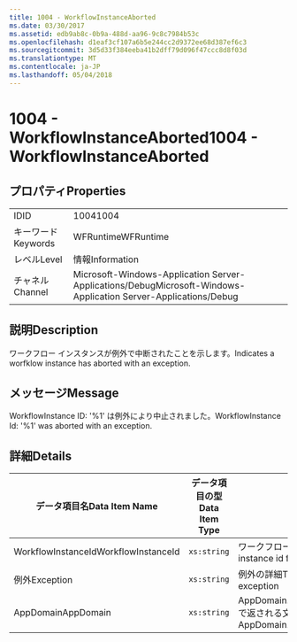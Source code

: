 ```yaml
---
title: 1004 - WorkflowInstanceAborted
ms.date: 03/30/2017
ms.assetid: edb9ab8c-0b9a-488d-aa96-9c8c7984b53c
ms.openlocfilehash: d1eaf3cf107a6b5e244cc2d9372ee68d387ef6c3
ms.sourcegitcommit: 3d5d33f384eeba41b2dff79d096f47ccc8d8f03d
ms.translationtype: MT
ms.contentlocale: ja-JP
ms.lasthandoff: 05/04/2018
---
```

# <a name="1004---workflowinstanceaborted"></a><span data-ttu-id="93c77-102">1004 - WorkflowInstanceAborted</span><span class="sxs-lookup"><span data-stu-id="93c77-102">1004 - WorkflowInstanceAborted</span></span>
## <a name="properties"></a><span data-ttu-id="93c77-103">プロパティ</span><span class="sxs-lookup"><span data-stu-id="93c77-103">Properties</span></span>  
  
|||  
|-|-|  
|<span data-ttu-id="93c77-104">ID</span><span class="sxs-lookup"><span data-stu-id="93c77-104">ID</span></span>|<span data-ttu-id="93c77-105">1004</span><span class="sxs-lookup"><span data-stu-id="93c77-105">1004</span></span>|  
|<span data-ttu-id="93c77-106">キーワード</span><span class="sxs-lookup"><span data-stu-id="93c77-106">Keywords</span></span>|<span data-ttu-id="93c77-107">WFRuntime</span><span class="sxs-lookup"><span data-stu-id="93c77-107">WFRuntime</span></span>|  
|<span data-ttu-id="93c77-108">レベル</span><span class="sxs-lookup"><span data-stu-id="93c77-108">Level</span></span>|<span data-ttu-id="93c77-109">情報</span><span class="sxs-lookup"><span data-stu-id="93c77-109">Information</span></span>|  
|<span data-ttu-id="93c77-110">チャネル</span><span class="sxs-lookup"><span data-stu-id="93c77-110">Channel</span></span>|<span data-ttu-id="93c77-111">Microsoft-Windows-Application Server-Applications/Debug</span><span class="sxs-lookup"><span data-stu-id="93c77-111">Microsoft-Windows-Application Server-Applications/Debug</span></span>|  
  
## <a name="description"></a><span data-ttu-id="93c77-112">説明</span><span class="sxs-lookup"><span data-stu-id="93c77-112">Description</span></span>  
 <span data-ttu-id="93c77-113">ワークフロー インスタンスが例外で中断されたことを示します。</span><span class="sxs-lookup"><span data-stu-id="93c77-113">Indicates a worfklow instance has aborted with an exception.</span></span>  
  
## <a name="message"></a><span data-ttu-id="93c77-114">メッセージ</span><span class="sxs-lookup"><span data-stu-id="93c77-114">Message</span></span>  
 <span data-ttu-id="93c77-115">WorkflowInstance ID: '%1' は例外により中止されました。</span><span class="sxs-lookup"><span data-stu-id="93c77-115">WorkflowInstance Id: '%1' was aborted with an exception.</span></span>  
  
## <a name="details"></a><span data-ttu-id="93c77-116">詳細</span><span class="sxs-lookup"><span data-stu-id="93c77-116">Details</span></span>  
  
|<span data-ttu-id="93c77-117">データ項目名</span><span class="sxs-lookup"><span data-stu-id="93c77-117">Data Item Name</span></span>|<span data-ttu-id="93c77-118">データ項目の型</span><span class="sxs-lookup"><span data-stu-id="93c77-118">Data Item Type</span></span>|<span data-ttu-id="93c77-119">説明</span><span class="sxs-lookup"><span data-stu-id="93c77-119">Description</span></span>|  
|--------------------|--------------------|-----------------|  
|<span data-ttu-id="93c77-120">WorkflowInstanceId</span><span class="sxs-lookup"><span data-stu-id="93c77-120">WorkflowInstanceId</span></span>|`xs:string`|<span data-ttu-id="93c77-121">ワークフローのインスタンス ID</span><span class="sxs-lookup"><span data-stu-id="93c77-121">The instance id for the workflow</span></span>|  
|<span data-ttu-id="93c77-122">例外</span><span class="sxs-lookup"><span data-stu-id="93c77-122">Exception</span></span>|`xs:string`|<span data-ttu-id="93c77-123">例外の詳細</span><span class="sxs-lookup"><span data-stu-id="93c77-123">The exception details for the exception</span></span>|  
|<span data-ttu-id="93c77-124">AppDomain</span><span class="sxs-lookup"><span data-stu-id="93c77-124">AppDomain</span></span>|`xs:string`|<span data-ttu-id="93c77-125">AppDomain.CurrentDomain.FriendlyName で返される文字列。</span><span class="sxs-lookup"><span data-stu-id="93c77-125">The string returned by AppDomain.CurrentDomain.FriendlyName.</span></span>|
